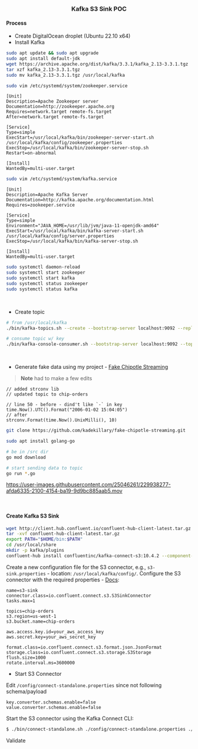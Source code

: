 <h3 align="center">Kafka S3 Sink POC</h3>

#### Process

* Create DigitalOcean droplet (Ubuntu 22.10 x64)
* Install Kafka

```bash
sudo apt update && sudo apt upgrade
sudo apt install default-jdk 
wget https://archive.apache.org/dist/kafka/3.3.1/kafka_2.13-3.3.1.tgz
tar xzf kafka_2.13-3.3.1.tgz
sudo mv kafka_2.13-3.3.1.tgz /usr/local/kafka
```
```bash
sudo vim /etc/systemd/system/zookeeper.service 
```
```
[Unit]
Description=Apache Zookeeper server
Documentation=http://zookeeper.apache.org
Requires=network.target remote-fs.target
After=network.target remote-fs.target

[Service]
Type=simple
ExecStart=/usr/local/kafka/bin/zookeeper-server-start.sh /usr/local/kafka/config/zookeeper.properties
ExecStop=/usr/local/kafka/bin/zookeeper-server-stop.sh
Restart=on-abnormal

[Install]
WantedBy=multi-user.target
```
```bash
sudo vim /etc/systemd/system/kafka.service 
```
```
[Unit]
Description=Apache Kafka Server
Documentation=http://kafka.apache.org/documentation.html
Requires=zookeeper.service

[Service]
Type=simple
Environment="JAVA_HOME=/usr/lib/jvm/java-11-openjdk-amd64"
ExecStart=/usr/local/kafka/bin/kafka-server-start.sh /usr/local/kafka/config/server.properties
ExecStop=/usr/local/kafka/bin/kafka-server-stop.sh

[Install]
WantedBy=multi-user.target
```
```bash
sudo systemctl daemon-reload 
sudo systemctl start zookeeper 
sudo systemctl start kafka
sudo systemctl status zookeeper 
sudo systemctl status kafka 
```

<br>

* Create topic

```bash
# from /usr/local/kafka
./bin/kafka-topics.sh --create --bootstrap-server localhost:9092 --replication-factor 1 --partitions 1 --topic chip-orders

# consume topic w/ key
./bin/kafka-console-consumer.sh --bootstrap-server localhost:9092 --topic orders --property print.key=true --property key.separator="-"
```

<br>

* Generate fake data using my project - [Fake Chipotle Streaming](https://github.com/kadekillary/fake-chipotle-streaming)

>**Note** had to make a few edits

```
// added strconv lib
// updated topic to chip-orders

// line 50 - before - dind't like `-` in key
time.Now().UTC().Format("2006-01-02 15:04:05")
// after
strconv.Format(time.Now().UnixMilli(), 10)
```

```bash
git clone https://github.com/kadekillary/fake-chipotle-streaming.git

sudo apt install golang-go

# be in /src dir
go mod download

# start sending data to topic
go run *.go
```

https://user-images.githubusercontent.com/25046261/229938277-afda6335-2100-4154-ba19-9d9bc885aab5.mov

<br> 

#### Create Kafka S3 Sink

```bash
wget http://client.hub.confluent.io/confluent-hub-client-latest.tar.gz
tar -xvf confluent-hub-client-latest.tar.gz
export PATH="$HOME/bin:$PATH"
cd /usr/local/share
mkdir -p kafka/plugins
confluent-hub install confluentinc/kafka-connect-s3:10.4.2 --component-dir /usr/local/share/kafka/plugins --worker-configs /usr/local/kafka/config/connect-distributed.properties
```

Create a new configuration file for the S3 connector, e.g., `s3-sink.properties` - location: `/usr/local/kafka/config/`. Configure the S3 connector with the required properties - [Docs](https://docs.confluent.io/kafka-connectors/s3-sink/current/overview.html#amazon-s3-sink-connector-for-cp):

```
name=s3-sink
connector.class=io.confluent.connect.s3.S3SinkConnector
tasks.max=1

topics=chip-orders
s3.region=us-west-1
s3.bucket.name=chip-orders

aws.access.key.id=your_aws_access_key
aws.secret.key=your_aws_secret_key

format.class=io.confluent.connect.s3.format.json.JsonFormat
storage.class=io.confluent.connect.s3.storage.S3Storage
flush.size=1000
rotate.interval.ms=3600000
```

* Start S3 Connector

Edit `/config/connect-standalone.properties` since not following schema/payload

```
key.converter.schemas.enable=false
value.converter.schemas.enable=false
```

Start the S3 connector using the Kafka Connect CLI:

```bash
$ ./bin/connect-standalone.sh ./config/connect-standalone.properties ./config/s3-sink.properties
```

Validate

